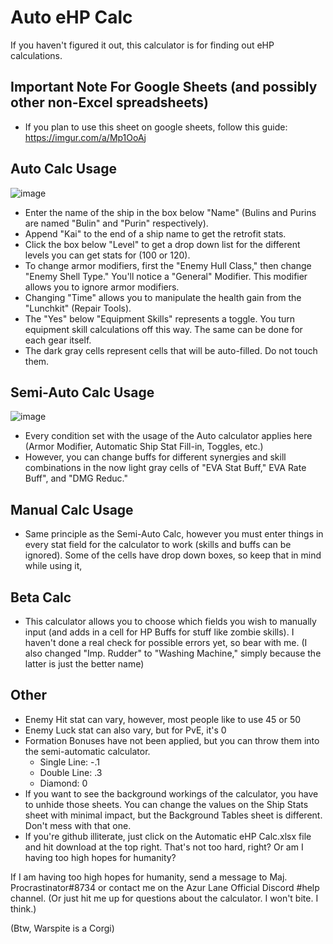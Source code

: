 # Auto eHP Calc
If you haven't figured it out, this calculator is for finding out eHP calculations.

## Important Note For Google Sheets (and possibly other non-Excel spreadsheets)
* If you plan to use this sheet on google sheets, follow this guide: https://imgur.com/a/Mp1OoAj

## Auto Calc Usage

![image](https://camo.githubusercontent.com/f04474812d7123bfe6538e50ae3e0d3ae53700a5/68747470733a2f2f63646e2e646973636f72646170702e636f6d2f6174746163686d656e74732f3339313435383030343435343630343831312f3536313031353236323137353033353339332f756e6b6e6f776e2e706e67)

* Enter the name of the ship in the box below "Name" (Bulins and Purins are named "Bulin" and "Purin" respectively).
* Append "Kai" to the end of a ship name to get the retrofit stats.
* Click the box below "Level" to get a drop down list for the different levels you can get stats for (100 or 120).
* To change armor modifiers, first the "Enemy Hull Class," then change "Enemy Shell Type." You'll notice a "General" Modifier. This modifier allows you to ignore armor modifiers.
* Changing "Time" allows you to manipulate the health gain from the "Lunchkit" (Repair Tools).
* The "Yes" below "Equipment Skills" represents a toggle. You turn equipment skill calculations off this way. The same can be done for each gear itself.
* The dark gray cells represent cells that will be auto-filled. Do not touch them.

## Semi-Auto Calc Usage
![image](https://camo.githubusercontent.com/3b132c9a964b50b424203388d0fed9f7f5c4de86/68747470733a2f2f63646e2e646973636f72646170702e636f6d2f6174746163686d656e74732f3339313435383030343435343630343831312f3536313031373632323938303938343833332f756e6b6e6f776e2e706e67)

* Every condition set with the usage of the Auto calculator applies here (Armor Modifier, Automatic Ship Stat Fill-in, Toggles, etc.)
* However, you can change buffs for different synergies and skill combinations in the now light gray cells of "EVA Stat Buff," EVA Rate Buff", and "DMG Reduc."

## Manual Calc Usage
* Same principle as the Semi-Auto Calc, however you must enter things in every stat field for the calculator to work (skills and buffs can be ignored). Some of the cells have drop down boxes, so keep that in mind while using it,

## Beta Calc
* This calculator allows you to choose which fields you wish to manually input (and adds in a cell for HP Buffs for stuff like zombie skills). I haven't done a real check for possible errors yet, so bear with me. (I also changed "Imp. Rudder" to "Washing Machine," simply because the latter is just the better name)

## Other
* Enemy Hit stat can vary, however, most people like to use 45 or 50
* Enemy Luck stat can also vary, but for PvE, it's 0
* Formation Bonuses have not been applied, but you can throw them into the semi-automatic calculator.
    * Single Line: -.1
    * Double Line: .3
    * Diamond: 0
* If you want to see the background workings of the calculator, you have to unhide those sheets. You can change the values on the Ship Stats sheet with minimal impact, but the Background Tables sheet is different. Don't mess with that one.
* If you're github illiterate, just click on the Automatic eHP Calc.xlsx file and hit download at the top right. That's not too hard, right? Or am I having too high hopes for humanity?


If I am having too high hopes for humanity, send a message to Maj. Procrastinator#8734 or contact me on the Azur Lane Official Discord #help channel. (Or just hit me up for questions about the calculator. I won't bite. I think.)

(Btw, Warspite is a Corgi)
